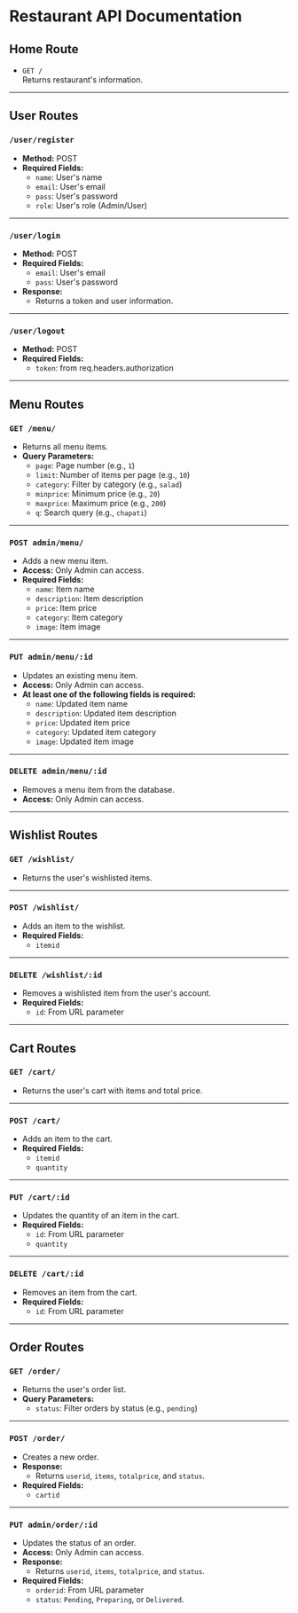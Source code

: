 # Restaurant API Documentation

## Home Route

- `GET /`  
  Returns restaurant's information.

---

## User Routes

### `/user/register`

- **Method:** POST  
- **Required Fields:**
  - `name`: User's name  
  - `email`: User's email  
  - `pass`: User's password  
  - `role`: User's role (Admin/User)  

---

### `/user/login`

- **Method:** POST  
- **Required Fields:**
  - `email`: User's email  
  - `pass`: User's password  
- **Response:**  
  - Returns a token and user information.

---

### `/user/logout`

- **Method:** POST  
- **Required Fields:**
  - `token`: from req.headers.authorization

---

## Menu Routes

### `GET /menu/`

- Returns all menu items.  
- **Query Parameters:**
  - `page`: Page number (e.g., `1`)  
  - `limit`: Number of items per page (e.g., `10`)  
  - `category`: Filter by category (e.g., `salad`)  
  - `minprice`: Minimum price (e.g., `20`)  
  - `maxprice`: Maximum price (e.g., `200`)  
  - `q`: Search query (e.g., `chapati`)

---

### `POST admin/menu/`

- Adds a new menu item.  
- **Access:** Only Admin can access.  
- **Required Fields:**
  - `name`: Item name  
  - `description`: Item description  
  - `price`: Item price  
  - `category`: Item category  
  - `image`: Item image  

---

### `PUT admin/menu/:id`

- Updates an existing menu item.  
- **Access:** Only Admin can access.  
- **At least one of the following fields is required:**
  - `name`: Updated item name  
  - `description`: Updated item description  
  - `price`: Updated item price  
  - `category`: Updated item category  
  - `image`: Updated item image  

---

### `DELETE admin/menu/:id`

- Removes a menu item from the database.  
- **Access:** Only Admin can access.

---

## Wishlist Routes

### `GET /wishlist/`
- Returns the user's wishlisted items.

---

### `POST /wishlist/`
- Adds an item to the wishlist.  
- **Required Fields:**
  - `itemid`

---

### `DELETE /wishlist/:id`
- Removes a wishlisted item from the user's account.  
- **Required Fields:**
  - `id`: From URL parameter  

---

## Cart Routes

### `GET /cart/`
- Returns the user's cart with items and total price.

---

### `POST /cart/`
- Adds an item to the cart.  
- **Required Fields:**
  - `itemid`  
  - `quantity`

---

### `PUT /cart/:id`
- Updates the quantity of an item in the cart.  
- **Required Fields:**
  - `id`: From URL parameter  
  - `quantity`

---

### `DELETE /cart/:id`
- Removes an item from the cart.  
- **Required Fields:**
  - `id`: From URL parameter  

---

## Order Routes

### `GET /order/`
- Returns the user's order list.  
- **Query Parameters:**
  - `status`: Filter orders by status (e.g., `pending`)

---

### `POST /order/`
- Creates a new order.  
- **Response:**  
  - Returns `userid`, `items`, `totalprice`, and `status`.  
- **Required Fields:**
  - `cartid`

---

### `PUT admin/order/:id`
- Updates the status of an order.  
- **Access:** Only Admin can access.  
- **Response:**  
  - Returns `userid`, `items`, `totalprice`, and `status`.  
- **Required Fields:**
  - `orderid`: From URL parameter  
  - `status`: `Pending`, `Preparing`, or `Delivered`.
